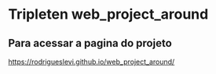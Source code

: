 # Tripleten web_project_around

## Para acessar a pagina do projeto

https://rodrigueslevi.github.io/web_project_around/
